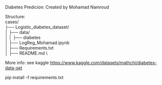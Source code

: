 Diabetes Predicion:
Created by Mohamad Namroud


Structure:\
cases/ \
├── Logistic_diabetes_dataset/ \
│ ├── data/ \
│ │ ├──  diabetes \
│ ├── LogReg_Mohamad.ipynb \
│ ├── Requirements.txt \
│ ├── README.md \


More info: see kaggle https://www.kaggle.com/datasets/mathchi/diabetes-data-set


pip install -f requirements.txt